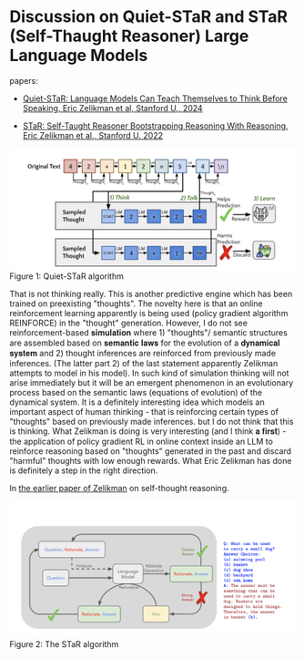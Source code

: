 # Discussion on Quiet-STaR and STaR (Self-Thaught Reasoner) Large Language Models

papers:

* [Quiet-STaR: Language Models Can Teach Themselves to Think Before Speaking, Eric Zelikman et al, Stanford U., 2024](https://github.com/dimitarpg13/aiconcepts/blob/master/literature/LLM/human_like_reasoning/Quiet-STaR-Language_Models_Can_Teach_Themselves_to_Think_Before_Speaking_Eric_Zelikman_2024.pdf)

* [STaR: Self-Taught Reasoner Bootstrapping Reasoning With Reasoning, Eric Zelikman et al., Stanford U. 2022](https://github.com/dimitarpg13/aiconcepts/blob/master/literature/LLM/human_like_reasoning/STaR-Self-Taught_Reasoner_Bootstrapping_Reasoning_With_Reasoning_Eric_Zelikman_2022.pdf)

<img src="literature/LLM/human_like_reasoning/images/Quiet-STaR_algorithm.png" width="600">\
Figure 1: Quiet-STaR algorithm

That is not thinking really. This is another predictive engine which has been trained on preexisting "thoughts". The novelty here is that an online reinforcement learning apparently is being used (policy gradient algorithm REINFORCE) in the "thought" generation. However, I do not see reinforcement-based 𝐬𝐢𝐦𝐮𝐥𝐚𝐭𝐢𝐨𝐧 where 1) "thoughts"/ semantic structures are assembled based on 𝐬𝐞𝐦𝐚𝐧𝐭𝐢𝐜 𝐥𝐚𝐰𝐬 for the evolution of a 𝐝𝐲𝐧𝐚𝐦𝐢𝐜𝐚𝐥 𝐬𝐲𝐬𝐭𝐞𝐦 and 2) thought inferences are reinforced from previously made inferences. (The latter part 2) of the last statement apparently Zelikman attempts to model in his model). In such kind of simulation thinking will not arise immediately but it will be an emergent phenomenon in an evolutionary process based on the semantic laws (equations of evolution) of the dynamical system. 
It is a definitely interesting idea which models an important aspect of human thinking - that is reinforcing certain types of "thoughts" based on previously made inferences. but I do not think that this is thinking. What Zelikman is doing is very interesting (and I think 𝐚 𝐟𝐢𝐫𝐬𝐭) - the application of policy gradient RL in online context inside an LLM to reinforce reasoning based on "thoughts" generated in the past and discard "harmful" thoughts with low enough rewards. What Eric Zelikman has done is definitely a step in the right direction.

In [the earlier paper of Zelikman](https://github.com/dimitarpg13/aiconcepts/blob/master/literature/LLM/human_like_reasoning/STaR-Self-Taught_Reasoner_Bootstrapping_Reasoning_With_Reasoning_Eric_Zelikman_2022.pdf) on self-thought reasoning. 

<img src="literature/LLM/human_like_reasoning/images/STaR_Algorithm.png" width="600">\
Figure 2: The STaR algorithm
